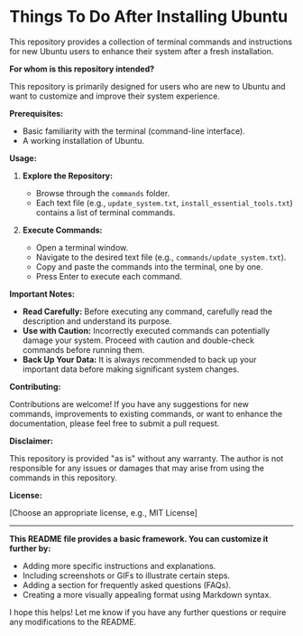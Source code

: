 # Things To Do After Installing Ubuntu

This repository provides a collection of terminal commands and instructions for new Ubuntu users to enhance their system after a fresh installation.

**For whom is this repository intended?**

This repository is primarily designed for users who are new to Ubuntu and want to customize and improve their system experience.

**Prerequisites:**

* Basic familiarity with the terminal (command-line interface).
* A working installation of Ubuntu.

**Usage:**

1. **Explore the Repository:**
   - Browse through the `commands` folder. 
   - Each text file (e.g., `update_system.txt`, `install_essential_tools.txt`) contains a list of terminal commands.

2. **Execute Commands:**
   - Open a terminal window.
   - Navigate to the desired text file (e.g., `commands/update_system.txt`).
   - Copy and paste the commands into the terminal, one by one.
   - Press Enter to execute each command.

**Important Notes:**

* **Read Carefully:** Before executing any command, carefully read the description and understand its purpose.
* **Use with Caution:** Incorrectly executed commands can potentially damage your system. Proceed with caution and double-check commands before running them.
* **Back Up Your Data:** It is always recommended to back up your important data before making significant system changes.

**Contributing:**

Contributions are welcome! If you have any suggestions for new commands, improvements to existing commands, or want to enhance the documentation, please feel free to submit a pull request.

**Disclaimer:**

This repository is provided "as is" without any warranty. The author is not responsible for any issues or damages that may arise from using the commands in this repository.

**License:**

[Choose an appropriate license, e.g., MIT License]

---

**This README file provides a basic framework. You can customize it further by:**

* Adding more specific instructions and explanations.
* Including screenshots or GIFs to illustrate certain steps.
* Adding a section for frequently asked questions (FAQs).
* Creating a more visually appealing format using Markdown syntax.

I hope this helps! Let me know if you have any further questions or require any modifications to the README.
